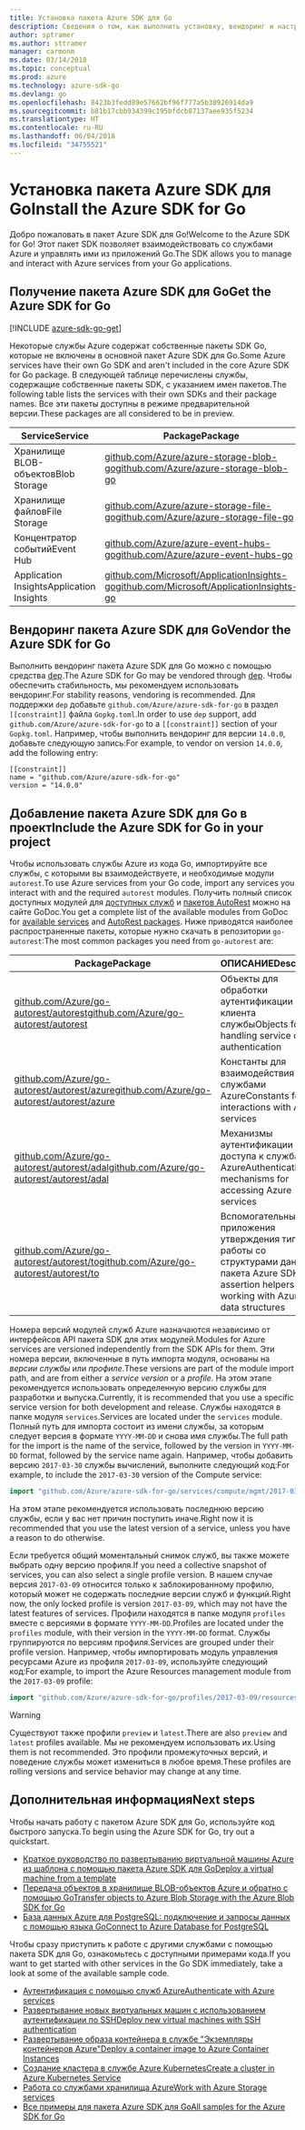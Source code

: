 ```yaml
---
title: Установка пакета Azure SDK для Go
description: Сведения о том, как выполнить установку, вендоринг и настройку пакета Azure SDK для Go.
author: sptramer
ms.author: sttramer
manager: carmonm
ms.date: 03/14/2018
ms.topic: conceptual
ms.prod: azure
ms.technology: azure-sdk-go
ms.devlang: go
ms.openlocfilehash: 8423b3fedd89e57662bf96f777a5b30926914da9
ms.sourcegitcommit: b81b17cbb934399c195bfdcb87137aee935f5234
ms.translationtype: HT
ms.contentlocale: ru-RU
ms.lasthandoff: 06/04/2018
ms.locfileid: "34755521"
---
```

# <a name="install-the-azure-sdk-for-go"></a><span data-ttu-id="bc102-103">Установка пакета Azure SDK для Go</span><span class="sxs-lookup"><span data-stu-id="bc102-103">Install the Azure SDK for Go</span></span>

<span data-ttu-id="bc102-104">Добро пожаловать в пакет Azure SDK для Go!</span><span class="sxs-lookup"><span data-stu-id="bc102-104">Welcome to the Azure SDK for Go!</span></span> <span data-ttu-id="bc102-105">Этот пакет SDK позволяет взаимодействовать со службами Azure и управлять ими из приложений Go.</span><span class="sxs-lookup"><span data-stu-id="bc102-105">The SDK allows you to manage and interact with Azure services from your Go applications.</span></span>

## <a name="get-the-azure-sdk-for-go"></a><span data-ttu-id="bc102-106">Получение пакета Azure SDK для Go</span><span class="sxs-lookup"><span data-stu-id="bc102-106">Get the Azure SDK for Go</span></span>

[!INCLUDE [azure-sdk-go-get](includes/azure-sdk-go-get.md)]

<span data-ttu-id="bc102-107">Некоторые службы Azure содержат собственные пакеты SDK Go, которые не включены в основной пакет Azure SDK для Go.</span><span class="sxs-lookup"><span data-stu-id="bc102-107">Some Azure services have their own Go SDK and aren't included in the core Azure SDK for Go package.</span></span> <span data-ttu-id="bc102-108">В следующей таблице перечислены службы, содержащие собственные пакеты SDK, с указанием имен пакетов.</span><span class="sxs-lookup"><span data-stu-id="bc102-108">The following table lists the services with their own SDKs and their package names.</span></span> <span data-ttu-id="bc102-109">Все эти пакеты доступны в режиме предварительной версии.</span><span class="sxs-lookup"><span data-stu-id="bc102-109">These packages are all considered to be in preview.</span></span>

| <span data-ttu-id="bc102-110">Service</span><span class="sxs-lookup"><span data-stu-id="bc102-110">Service</span></span> | <span data-ttu-id="bc102-111">Package</span><span class="sxs-lookup"><span data-stu-id="bc102-111">Package</span></span> |
|---------|---------|
| <span data-ttu-id="bc102-112">Хранилище BLOB-объектов</span><span class="sxs-lookup"><span data-stu-id="bc102-112">Blob Storage</span></span> | [<span data-ttu-id="bc102-113">github.com/Azure/azure-storage-blob-go</span><span class="sxs-lookup"><span data-stu-id="bc102-113">github.com/Azure/azure-storage-blob-go</span></span>](https://github.com/Azure/azure-storage-blob-go) |
| <span data-ttu-id="bc102-114">Хранилище файлов</span><span class="sxs-lookup"><span data-stu-id="bc102-114">File Storage</span></span> | [<span data-ttu-id="bc102-115">github.com/Azure/azure-storage-file-go</span><span class="sxs-lookup"><span data-stu-id="bc102-115">github.com/Azure/azure-storage-file-go</span></span>](https://github.com/Azure/azure-storage-file-go) |
| <span data-ttu-id="bc102-116">Концентратор событий</span><span class="sxs-lookup"><span data-stu-id="bc102-116">Event Hub</span></span> | [<span data-ttu-id="bc102-117">github.com/Azure/azure-event-hubs-go</span><span class="sxs-lookup"><span data-stu-id="bc102-117">github.com/Azure/azure-event-hubs-go</span></span>](https://github.com/Azure/azure-event-hubs-go) |
| <span data-ttu-id="bc102-118">Application Insights</span><span class="sxs-lookup"><span data-stu-id="bc102-118">Application Insights</span></span> | [<span data-ttu-id="bc102-119">github.com/Microsoft/ApplicationInsights-go</span><span class="sxs-lookup"><span data-stu-id="bc102-119">github.com/Microsoft/ApplicationInsights-go</span></span>](https://github.com/Microsoft/ApplicationInsights-go) |

## <a name="vendor-the-azure-sdk-for-go"></a><span data-ttu-id="bc102-120">Вендоринг пакета Azure SDK для Go</span><span class="sxs-lookup"><span data-stu-id="bc102-120">Vendor the Azure SDK for Go</span></span>

<span data-ttu-id="bc102-121">Выполнить вендоринг пакета Azure SDK для Go можно с помощью средства [dep](https://github.com/golang/dep).</span><span class="sxs-lookup"><span data-stu-id="bc102-121">The Azure SDK for Go may be vendored through [dep](https://github.com/golang/dep).</span></span> <span data-ttu-id="bc102-122">Чтобы обеспечить стабильность, мы рекомендуем использовать вендоринг.</span><span class="sxs-lookup"><span data-stu-id="bc102-122">For stability reasons, vendoring is recommended.</span></span> <span data-ttu-id="bc102-123">Для поддержки `dep` добавьте `github.com/Azure/azure-sdk-for-go` в раздел `[[constraint]]` файла `Gopkg.toml`.</span><span class="sxs-lookup"><span data-stu-id="bc102-123">In order to use `dep` support, add `github.com/Azure/azure-sdk-for-go` to a `[[constraint]]` section of your `Gopkg.toml`.</span></span> <span data-ttu-id="bc102-124">Например, чтобы выполнить вендоринг для версии `14.0.0`, добавьте следующую запись:</span><span class="sxs-lookup"><span data-stu-id="bc102-124">For example, to vendor on version `14.0.0`, add the following entry:</span></span>

```
[[constraint]]
name = "github.com/Azure/azure-sdk-for-go"
version = "14.0.0"
```

## <a name="include-the-azure-sdk-for-go-in-your-project"></a><span data-ttu-id="bc102-125">Добавление пакета Azure SDK для Go в проект</span><span class="sxs-lookup"><span data-stu-id="bc102-125">Include the Azure SDK for Go in your project</span></span>

<span data-ttu-id="bc102-126">Чтобы использовать службы Azure из кода Go, импортируйте все службы, с которыми вы взаимодействуете, и необходимые модули `autorest`.</span><span class="sxs-lookup"><span data-stu-id="bc102-126">To use Azure services from your Go code, import any services you interact with and the required `autorest` modules.</span></span>
<span data-ttu-id="bc102-127">Получить полный список доступных модулей для [доступных служб](https://godoc.org/github.com/Azure/azure-sdk-for-go) и [пакетов AutoRest](https://godoc.org/github.com/Azure/go-autorest) можно на сайте GoDoc.</span><span class="sxs-lookup"><span data-stu-id="bc102-127">You get a complete list of the available modules from GoDoc for [available services](https://godoc.org/github.com/Azure/azure-sdk-for-go) and [AutoRest packages](https://godoc.org/github.com/Azure/go-autorest).</span></span> <span data-ttu-id="bc102-128">Ниже приводятся наиболее распространенные пакеты, которые нужно скачать в репозитории `go-autorest`:</span><span class="sxs-lookup"><span data-stu-id="bc102-128">The most common packages you need from `go-autorest` are:</span></span>

| <span data-ttu-id="bc102-129">Package</span><span class="sxs-lookup"><span data-stu-id="bc102-129">Package</span></span> | <span data-ttu-id="bc102-130">ОПИСАНИЕ</span><span class="sxs-lookup"><span data-stu-id="bc102-130">Description</span></span> |
|---------|-------------|
| <span data-ttu-id="bc102-131">[github.com/Azure/go-autorest/autorest][autorest]</span><span class="sxs-lookup"><span data-stu-id="bc102-131">[github.com/Azure/go-autorest/autorest][autorest]</span></span> | <span data-ttu-id="bc102-132">Объекты для обработки аутентификации клиента службы</span><span class="sxs-lookup"><span data-stu-id="bc102-132">Objects for handling service client authentication</span></span> |
| <span data-ttu-id="bc102-133">[github.com/Azure/go-autorest/autorest/azure][autorest/azure]</span><span class="sxs-lookup"><span data-stu-id="bc102-133">[github.com/Azure/go-autorest/autorest/azure][autorest/azure]</span></span> | <span data-ttu-id="bc102-134">Константы для взаимодействия со службами Azure</span><span class="sxs-lookup"><span data-stu-id="bc102-134">Constants for interactions with Azure services</span></span> |
| <span data-ttu-id="bc102-135">[github.com/Azure/go-autorest/autorest/adal][autorest/adal]</span><span class="sxs-lookup"><span data-stu-id="bc102-135">[github.com/Azure/go-autorest/autorest/adal][autorest/adal]</span></span> | <span data-ttu-id="bc102-136">Механизмы аутентификации для доступа к службам Azure</span><span class="sxs-lookup"><span data-stu-id="bc102-136">Authentication mechanisms for accessing Azure services</span></span> |
| <span data-ttu-id="bc102-137">[github.com/Azure/go-autorest/autorest/to][autorest/to]</span><span class="sxs-lookup"><span data-stu-id="bc102-137">[github.com/Azure/go-autorest/autorest/to][autorest/to]</span></span> | <span data-ttu-id="bc102-138">Вспомогательные приложения утверждения типа для работы со структурами данных пакета Azure SDK</span><span class="sxs-lookup"><span data-stu-id="bc102-138">Type assertion helpers for working with Azure SDK data structures</span></span> |

[autorest]: https://godoc.org/github.com/Azure/go-autorest/autorest
[autorest/azure]: https://godoc.org/github.com/Azure/go-autorest/autorest/azure
[autorest/adal]: https://godoc.org/github.com/Azure/go-autorest/autorest/adal
[autorest/to]: https://godoc.org/github.com/Azure/go-autorest/autorest/to

<span data-ttu-id="bc102-139">Номера версий модулей служб Azure назначаются независимо от интерфейсов API пакета SDK для этих модулей.</span><span class="sxs-lookup"><span data-stu-id="bc102-139">Modules for Azure services are versioned independently from the SDK APIs for them.</span></span> <span data-ttu-id="bc102-140">Эти номера версии, включенные в путь импорта модуля, основаны на _версии службы_ или _профиле_.</span><span class="sxs-lookup"><span data-stu-id="bc102-140">These versions are part of the module import path, and are from either a _service version_ or a _profile_.</span></span> <span data-ttu-id="bc102-141">На этом этапе рекомендуется использовать определенную версию службы для разработки и выпуска.</span><span class="sxs-lookup"><span data-stu-id="bc102-141">Currently, it is recommended that you use a specific service version for both development and release.</span></span> <span data-ttu-id="bc102-142">Службы находятся в папке модуля `services`.</span><span class="sxs-lookup"><span data-stu-id="bc102-142">Services are located under the `services` module.</span></span> <span data-ttu-id="bc102-143">Полный путь для импорта состоит из имени службы, за которым следует версия в формате `YYYY-MM-DD` и снова имя службы.</span><span class="sxs-lookup"><span data-stu-id="bc102-143">The full path for the import is the name of the service, followed by the version in `YYYY-MM-DD` format, followed by the service name again.</span></span> <span data-ttu-id="bc102-144">Например, чтобы добавить версию `2017-03-30` службы вычислений, выполните следующий код:</span><span class="sxs-lookup"><span data-stu-id="bc102-144">For example, to include the `2017-03-30` version of the Compute service:</span></span>

```go
import "github.com/Azure/azure-sdk-for-go/services/compute/mgmt/2017-03-30/compute"
```

<span data-ttu-id="bc102-145">На этом этапе рекомендуется использовать последнюю версию службы, если у вас нет причин поступить иначе.</span><span class="sxs-lookup"><span data-stu-id="bc102-145">Right now it is recommended that you use the latest version of a service, unless you have a reason to do otherwise.</span></span>

<span data-ttu-id="bc102-146">Если требуется общий моментальный снимок служб, вы также можете выбрать одну версию профиля.</span><span class="sxs-lookup"><span data-stu-id="bc102-146">If you need a collective snapshot of services, you can also select a single profile version.</span></span> <span data-ttu-id="bc102-147">В нашем случае версия `2017-03-09` относится только к заблокированному профилю, который может не содержать последние версии служб и функций.</span><span class="sxs-lookup"><span data-stu-id="bc102-147">Right now, the only locked profile is version `2017-03-09`, which may not have the latest features of services.</span></span> <span data-ttu-id="bc102-148">Профили находятся в папке модуля `profiles` вместе с версиями в формате `YYYY-MM-DD`.</span><span class="sxs-lookup"><span data-stu-id="bc102-148">Profiles are located under the `profiles` module, with their version in the `YYYY-MM-DD` format.</span></span> <span data-ttu-id="bc102-149">Службы группируются по версиям профиля.</span><span class="sxs-lookup"><span data-stu-id="bc102-149">Services are grouped under their profile version.</span></span> <span data-ttu-id="bc102-150">Например, чтобы импортировать модуль управления ресурсами Azure из профиля `2017-03-09`, используйте следующий код:</span><span class="sxs-lookup"><span data-stu-id="bc102-150">For example, to import the Azure Resources management module from the `2017-03-09` profile:</span></span>

```go
import "github.com/Azure/azure-sdk-for-go/profiles/2017-03-09/resources/mgmt/resources"
```

> [!WARNING]
> <span data-ttu-id="bc102-151">Существуют также профили `preview` и `latest`.</span><span class="sxs-lookup"><span data-stu-id="bc102-151">There are also `preview` and `latest` profiles available.</span></span> <span data-ttu-id="bc102-152">Мы не рекомендуем использовать их.</span><span class="sxs-lookup"><span data-stu-id="bc102-152">Using them is not recommended.</span></span> <span data-ttu-id="bc102-153">Это профили промежуточных версий, и поведение службы может измениться в любое время.</span><span class="sxs-lookup"><span data-stu-id="bc102-153">These profiles are rolling versions and service behavior may change at any time.</span></span>

## <a name="next-steps"></a><span data-ttu-id="bc102-154">Дополнительная информация</span><span class="sxs-lookup"><span data-stu-id="bc102-154">Next steps</span></span>

<span data-ttu-id="bc102-155">Чтобы начать работу с пакетом Azure SDK для Go, используйте код быстрого запуска.</span><span class="sxs-lookup"><span data-stu-id="bc102-155">To begin using the Azure SDK for Go, try out a quickstart.</span></span>

* [<span data-ttu-id="bc102-156">Краткое руководство по развертыванию виртуальной машины Azure из шаблона с помощью пакета Azure SDK для Go</span><span class="sxs-lookup"><span data-stu-id="bc102-156">Deploy a virtual machine from a template</span></span>](azure-sdk-go-qs-vm.md)
* [<span data-ttu-id="bc102-157">Передача объектов в хранилище BLOB-объектов Azure и обратно с помощью Go</span><span class="sxs-lookup"><span data-stu-id="bc102-157">Transfer objects to Azure Blob Storage with the Azure Blob SDK for Go</span></span>](/azure/storage/blobs/storage-quickstart-blobs-go?toc=%2fgo%2fazure%2ftoc.json)
* [<span data-ttu-id="bc102-158">База данных Azure для PostgreSQL: подключение и запросы данных с помощью языка Go</span><span class="sxs-lookup"><span data-stu-id="bc102-158">Connect to Azure Database for PostgreSQL</span></span>](/azure/postgresql/connect-go?toc=%2fgo%2fazure%2ftoc.json)

<span data-ttu-id="bc102-159">Чтобы сразу приступить к работе с другими службами с помощью пакета SDK для Go, ознакомьтесь с доступными примерами кода.</span><span class="sxs-lookup"><span data-stu-id="bc102-159">If you want to get started with other services in the Go SDK immediately, take a look at some of the available sample code.</span></span>

* [<span data-ttu-id="bc102-160">Аутентификация с помощью служб Azure</span><span class="sxs-lookup"><span data-stu-id="bc102-160">Authenticate with Azure services</span></span>](https://github.com/Azure-Samples/azure-sdk-for-go-samples/tree/master/iam)
* [<span data-ttu-id="bc102-161">Развертывание новых виртуальных машин с использованием аутентификации по SSH</span><span class="sxs-lookup"><span data-stu-id="bc102-161">Deploy new virtual machines with SSH authentication</span></span>](https://github.com/Azure-Samples/azure-sdk-for-go-samples/tree/master/compute)
* [<span data-ttu-id="bc102-162">Развертывание образа контейнера в службе "Экземпляры контейнеров Azure"</span><span class="sxs-lookup"><span data-stu-id="bc102-162">Deploy a container image to Azure Container Instances</span></span>](https://github.com/Azure-Samples/azure-sdk-for-go-samples/tree/master/containerinstance)
* [<span data-ttu-id="bc102-163">Создание кластера в службе Azure Kubernetes</span><span class="sxs-lookup"><span data-stu-id="bc102-163">Create a cluster in Azure Kubernetes Service</span></span>](https://github.com/Azure-Samples/azure-sdk-for-go-samples/tree/master/containerservice)
* [<span data-ttu-id="bc102-164">Работа со службами хранилища Azure</span><span class="sxs-lookup"><span data-stu-id="bc102-164">Work with Azure Storage services</span></span>](https://github.com/Azure-Samples/azure-sdk-for-go-samples/tree/master/storage)
* [<span data-ttu-id="bc102-165">Все примеры для пакета Azure SDK для Go</span><span class="sxs-lookup"><span data-stu-id="bc102-165">All samples for the Azure SDK for Go</span></span>](https://github.com/azure-samples/azure-sdk-for-go-samples)
